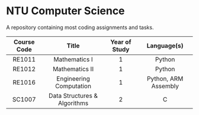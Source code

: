 # NTU Computer Science
A repository containing most coding assignments and tasks.

Course Code | Title                     | Year of Study | Language(s)
|:---------:|:-----:                    |:-------------:|:-----------:
RE1011      | Mathematics I             | 1             | Python
RE1012      | Mathematics II            | 1             | Python
RE1016      | Engineering Computation   | 1             | Python, ARM Assembly
SC1007      | Data Structures & Algorithms|2            | C
